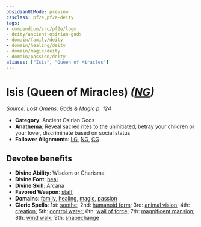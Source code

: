 ```yaml
---
obsidianUIMode: preview
cssclass: pf2e,pf2e-deity
tags:
- compendium/src/pf2e/logm
- deity/ancient-osirian-gods
- domain/family/deity
- domain/healing/deity
- domain/magic/deity
- domain/passion/deity
aliases: ["Isis", "Queen of Miracles"]
---
```

# Isis (Queen of Miracles) *([NG](/rules/traits/neutral-good-b1.md))*  
*Source: Lost Omens: Gods & Magic p. 124*  

- **Category**: Ancient Osirian Gods
- **Anathema**: Reveal sacred rites to the uninitiated, betray your children or your lover, discriminate based on social status
- **Follower Alignments**: [LG](/rules/traits/lawful-goo-b1.md), [NG](/rules/traits/neutral-good-b1.md), [CG](/rules/traits/chaotic-good-b1.md)

## Devotee benefits

- **Divine Ability**: Wisdom or Charisma
- **Divine Font**: [heal](/compendium/spells/heal.md)
- **Divine Skill**: Arcana
- **Favored Weapon**: [staff](/compendium/equipment/items/staff.md)
- **Domains**: [family](/compendium/setting/domains.md#Family), [healing](/compendium/setting/domains.md#Healing), [magic](/compendium/setting/domains.md#Magic), [passion](/compendium/setting/domains.md#Passion)
- **Cleric Spells**: 1st: [soothe](/compendium/spells/soothe.md); 2nd: [humanoid form](/compendium/spells/humanoid-form.md); 3rd: [animal vision](/compendium/spells/animal-vision.md); 4th: [creation](/compendium/spells/creation.md); 5th: [control water](/compendium/spells/control-water.md); 6th: [wall of force](/compendium/spells/wall-of-force.md); 7th: [magnificent mansion](/compendium/spells/magnificent-mansion.md); 8th: [wind walk](/compendium/spells/wind-walk.md); 9th: [shapechange](/compendium/spells/shapechange.md)